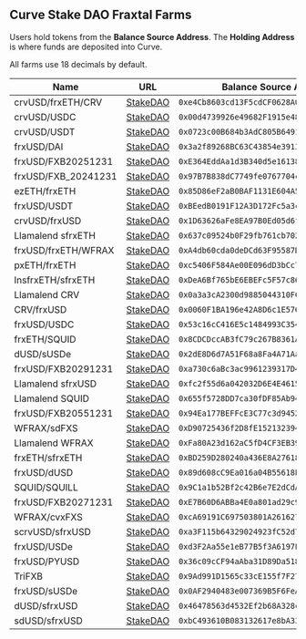 ## Curve Stake DAO Fraxtal Farms

Users hold tokens from the **Balance Source Address**. The **Holding Address** is where funds are deposited into Curve.

All farms use 18 decimals by default.

| Name | URL | Balance Source Address | Holding Address |
|------|-----|------------------------|-----------------|
| crvUSD/frxETH/CRV | [StakeDAO](https://stakedao.org/yield?search=0xe4Cb8603cd13F5cdCF0628A06C00131a07594E0B) | `0xe4Cb8603cd13F5cdCF0628A06C00131a07594E0B` | `0x52f541764e6e90eebc5c21ff570de0e2d63766b6` |
| crvUSD/USDC | [StakeDAO](https://stakedao.org/yield?search=0x00d4739926e49682F1915e483e1B93b3591d7E32) | `0x00d4739926e49682F1915e483e1B93b3591d7E32` | `0x52f541764e6e90eebc5c21ff570de0e2d63766b6` |
| crvUSD/USDT | [StakeDAO](https://stakedao.org/yield?search=0x0723c00B684b3AdC805B6491562DDA33Edb7202C) | `0x0723c00B684b3AdC805B6491562DDA33Edb7202C` | `0x52f541764e6e90eebc5c21ff570de0e2d63766b6` |
| frxUSD/DAI | [StakeDAO](https://stakedao.org/yield?search=0x3a2f89268BC63C43854e3913bA7D20c822bE7385) | `0x3a2f89268BC63C43854e3913bA7D20c822bE7385` | `0x52f541764e6e90eebc5c21ff570de0e2d63766b6` |
| frxUSD/FXB20251231 | [StakeDAO](https://stakedao.org/yield?search=0xE364EddAa1d3B340d5e1613869a068aE5d1E0134) | `0xE364EddAa1d3B340d5e1613869a068aE5d1E0134` | `0x52f541764e6e90eebc5c21ff570de0e2d63766b6` |
| frxUSD/FXB_20241231 | [StakeDAO](https://stakedao.org/yield?search=0x97B7B838dC7749fe0767704c08074a9F6eaF6375) | `0x97B7B838dC7749fe0767704c08074a9F6eaF6375` | `0x52f541764e6e90eebc5c21ff570de0e2d63766b6` |
| ezETH/frxETH | [StakeDAO](https://stakedao.org/yield?search=0x85D86eF2aB0BAF1131E604A512b87Fc2D30777aD) | `0x85D86eF2aB0BAF1131E604A512b87Fc2D30777aD` | `0x52f541764e6e90eebc5c21ff570de0e2d63766b6` |
| frxUSD/USDT | [StakeDAO](https://stakedao.org/yield?search=0xBEedB0191F12A3D172Fc5a3c53c05868D61a3397) | `0xBEedB0191F12A3D172Fc5a3c53c05868D61a3397` | `0x52f541764e6e90eebc5c21ff570de0e2d63766b6` |
| crvUSD/frxUSD | [StakeDAO](https://stakedao.org/yield?search=0x1D63626aFe8EA97B0Ed05d6f21612F2159DD52C7) | `0x1D63626aFe8EA97B0Ed05d6f21612F2159DD52C7` | `0x52f541764e6e90eebc5c21ff570de0e2d63766b6` |
| Llamalend sfrxETH | [StakeDAO](https://stakedao.org/yield?search=0x637c09524b0F29fb761cb7029DE4C04656beD6f9) | `0x637c09524b0F29fb761cb7029DE4C04656beD6f9` | `0x52f541764e6e90eebc5c21ff570de0e2d63766b6` |
| frxUSD/frxETH/WFRAX | [StakeDAO](https://stakedao.org/yield?search=0xA4db60cda0deDCd63F95587D7100A77033d22D54) | `0xA4db60cda0deDCd63F95587D7100A77033d22D54` | `0x52f541764e6e90eebc5c21ff570de0e2d63766b6` |
| pxETH/frxETH | [StakeDAO](https://stakedao.org/yield?search=0xc5406F584Ae00E096dD3bCc7dD47Cbc20aFcb895) | `0xc5406F584Ae00E096dD3bCc7dD47Cbc20aFcb895` | `0x52f541764e6e90eebc5c21ff570de0e2d63766b6` |
| InsfrxETH/sfrxETH | [StakeDAO](https://stakedao.org/yield?search=0xDeA6Bf765bE6EBEFc5F57c8681CD6506045815B6) | `0xDeA6Bf765bE6EBEFc5F57c8681CD6506045815B6` | `0x52f541764e6e90eebc5c21ff570de0e2d63766b6` |
| Llamalend CRV | [StakeDAO](https://stakedao.org/yield?search=0x0a3a3cA2300d9885044310FC5CA125F0f192A715) | `0x0a3a3cA2300d9885044310FC5CA125F0f192A715` | `0x52f541764e6e90eebc5c21ff570de0e2d63766b6` |
| CRV/frxUSD | [StakeDAO](https://stakedao.org/yield?search=0x0060F1BA196e42A8D6c1E5769888826594334f9F) | `0x0060F1BA196e42A8D6c1E5769888826594334f9F` | `0x52f541764e6e90eebc5c21ff570de0e2d63766b6` |
| frxUSD/USDC | [StakeDAO](https://stakedao.org/yield?search=0x53c16cC416E5c1484993C35489f75dF684f5eAb3) | `0x53c16cC416E5c1484993C35489f75dF684f5eAb3` | `0x52f541764e6e90eebc5c21ff570de0e2d63766b6` |
| frxETH/SQUID | [StakeDAO](https://stakedao.org/yield?search=0x8CDCDccAB3fC79c267B8361AdDAefD3aADaB9778) | `0x8CDCDccAB3fC79c267B8361AdDAefD3aADaB9778` | `0x52f541764e6e90eebc5c21ff570de0e2d63766b6` |
| dUSD/sUSDe | [StakeDAO](https://stakedao.org/yield?search=0x2dE8D6d7A51F68a8Fa4A71AaB4661fb6080d6a6f) | `0x2dE8D6d7A51F68a8Fa4A71AaB4661fb6080d6a6f` | `0x52f541764e6e90eebc5c21ff570de0e2d63766b6` |
| frxUSD/FXB20291231 | [StakeDAO](https://stakedao.org/yield?search=0xa730c6aBc3ac9961239317D4A277e1aD04281C0B) | `0xa730c6aBc3ac9961239317D4A277e1aD04281C0B` | `0x52f541764e6e90eebc5c21ff570de0e2d63766b6` |
| Llamalend sfrxUSD | [StakeDAO](https://stakedao.org/yield?search=0xfc2f55d6a042032D6E4E46152f4237C5dB547823) | `0xfc2f55d6a042032D6E4E46152f4237C5dB547823` | `0x52f541764e6e90eebc5c21ff570de0e2d63766b6` |
| Llamalend SQUID | [StakeDAO](https://stakedao.org/yield?search=0x655f5728DD7ca30fDF85Ab94dD4394Dcee547471) | `0x655f5728DD7ca30fDF85Ab94dD4394Dcee547471` | `0x52f541764e6e90eebc5c21ff570de0e2d63766b6` |
| frxUSD/FXB20551231 | [StakeDAO](https://stakedao.org/yield?search=0x94Ea177BEFFcE3C77c3d9452434EFb17A2D73623) | `0x94Ea177BEFFcE3C77c3d9452434EFb17A2D73623` | `0x52f541764e6e90eebc5c21ff570de0e2d63766b6` |
| WFRAX/sdFXS | [StakeDAO](https://stakedao.org/yield?search=0xD90725436f2D8fE152132394b2985dd5cd4dC197) | `0xD90725436f2D8fE152132394b2985dd5cd4dC197` | `0x52f541764e6e90eebc5c21ff570de0e2d63766b6` |
| Llamalend WFRAX | [StakeDAO](https://stakedao.org/yield?search=0xFa80A23d162aC5fD4CF3EB399C63c33F9adC5A56) | `0xFa80A23d162aC5fD4CF3EB399C63c33F9adC5A56` | `0x52f541764e6e90eebc5c21ff570de0e2d63766b6` |
| frxETH/sfrxETH | [StakeDAO](https://stakedao.org/yield?search=0xBD259D280240a436E8A2761816493EF1FbD25c4b) | `0xBD259D280240a436E8A2761816493EF1FbD25c4b` | `0x52f541764e6e90eebc5c21ff570de0e2d63766b6` |
| frxUSD/dUSD | [StakeDAO](https://stakedao.org/yield?search=0x89d608cC9Ea016a04B55618E4FEDBB360D99d129) | `0x89d608cC9Ea016a04B55618E4FEDBB360D99d129` | `0x52f541764e6e90eebc5c21ff570de0e2d63766b6` |
| SQUID/SQUILL | [StakeDAO](https://stakedao.org/yield?search=0x9C1a1b52Bf2c42B6e7E2dCdAEF260b60386Ad76b) | `0x9C1a1b52Bf2c42B6e7E2dCdAEF260b60386Ad76b` | `0x52f541764e6e90eebc5c21ff570de0e2d63766b6` |
| frxUSD/FXB20271231 | [StakeDAO](https://stakedao.org/yield?search=0xE7B60D6ABBa4E0a801ad29c9b824602aB9a0c439) | `0xE7B60D6ABBa4E0a801ad29c9b824602aB9a0c439` | `0x52f541764e6e90eebc5c21ff570de0e2d63766b6` |
| WFRAX/cvxFXS | [StakeDAO](https://stakedao.org/yield?search=0xcA69191C697503801A2616276595c394C79183f2) | `0xcA69191C697503801A2616276595c394C79183f2` | `0x52f541764e6e90eebc5c21ff570de0e2d63766b6` |
| scrvUSD/sfrxUSD | [StakeDAO](https://stakedao.org/yield?search=0xa3F115b64329024923fC52d774F078BcB03f551B) | `0xa3F115b64329024923fC52d774F078BcB03f551B` | `0x52f541764e6e90eebc5c21ff570de0e2d63766b6` |
| frxUSD/USDe | [StakeDAO](https://stakedao.org/yield?search=0xd3F2Aa55e1eB77B5f3A6197E5416940436BbF268) | `0xd3F2Aa55e1eB77B5f3A6197E5416940436BbF268` | `0x52f541764e6e90eebc5c21ff570de0e2d63766b6` |
| frxUSD/PYUSD | [StakeDAO](https://stakedao.org/yield?search=0x36c09cCF94aAba31D89Da5187171C8d445336370) | `0x36c09cCF94aAba31D89Da5187171C8d445336370` | `0x52f541764e6e90eebc5c21ff570de0e2d63766b6` |
| TriFXB | [StakeDAO](https://stakedao.org/yield?search=0x9Ad991D1565c33cE155f7F27ac8bCfe48Ef2D7AB) | `0x9Ad991D1565c33cE155f7F27ac8bCfe48Ef2D7AB` | `0x52f541764e6e90eebc5c21ff570de0e2d63766b6` |
| frxUSD/sUSDe | [StakeDAO](https://stakedao.org/yield?search=0x0AF2940483e007369B5F6FeA08797f8D147b2d9f) | `0x0AF2940483e007369B5F6FeA08797f8D147b2d9f` | `0x52f541764e6e90eebc5c21ff570de0e2d63766b6` |
| dUSD/sfrxUSD | [StakeDAO](https://stakedao.org/yield?search=0x46478563d4532Ef2b68A328c3F528B19626f2E54) | `0x46478563d4532Ef2b68A328c3F528B19626f2E54` | `0x52f541764e6e90eebc5c21ff570de0e2d63766b6` |
| sdUSD/sfrxUSD | [StakeDAO](https://stakedao.org/yield?search=0xbC493610B083132617e8bA33A5Da5BFBD2555C28) | `0xbC493610B083132617e8bA33A5Da5BFBD2555C28` | `0x52f541764e6e90eebc5c21ff570de0e2d63766b6` |
